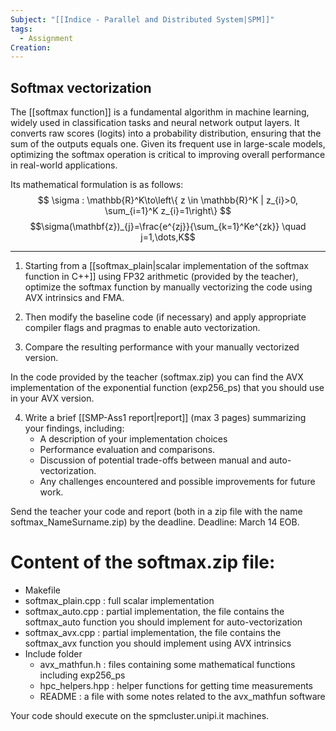```yaml
---
Subject: "[[Indice - Parallel and Distributed System|SPM]]"
tags:
  - Assignment
Creation:
---
```

## Softmax vectorization 

The [[softmax function]] is a fundamental algorithm in machine learning, widely used in classification tasks and neural network output layers. 
It converts raw scores (logits) into a probability distribution, ensuring that the sum of the outputs equals one. 
Given its frequent use in large-scale models, optimizing the softmax operation is critical to improving overall performance in real-world applications. 

Its mathematical formulation is as follows: 
$$
 \sigma : \mathbb{R}^K\to\left\{ z \in \mathbb{R}^K | z_{i}>0, \sum_{i=1}^K z_{i}=1\right\} 
$$
$$\sigma(\mathbf{z})_{j}=\frac{e^{zj}}{\sum_{k=1}^Ke^{zk}} \quad j=1,\dots,K$$

---
1. Starting from a [[softmax_plain|scalar implementation of the softmax function in C++]] using FP32 arithmetic (provided by the teacher), optimize the softmax function by manually vectorizing the code using AVX intrinsics and FMA. 

2. Then modify the baseline code (if necessary) and apply appropriate compiler flags and pragmas to enable auto vectorization. 

3. Compare the resulting performance with your manually vectorized version. 

In the code provided by the teacher (softmax.zip) you can find the AVX implementation of the exponential function (exp256_ps) that you should use in your AVX version. 

4. Write a brief [[SMP-Ass1 report|report]] (max 3 pages) summarizing your findings, including:
	- A description of your implementation choices 
	- Performance evaluation and comparisons. 
	- Discussion of potential trade-offs between manual and auto-vectorization. 
	- Any challenges encountered and possible improvements for future work.

Send the teacher your code and report (both in a zip file with the name softmax_NameSurname.zip) by the deadline. 
Deadline: March 14 EOB. 

# Content of the softmax.zip file: 
- Makefile 
- softmax_plain.cpp : full scalar implementation 
- softmax_auto.cpp : partial implementation, the file contains the softmax_auto function you should implement for auto-vectorization
- softmax_avx.cpp : partial implementation, the file contains the softmax_avx function you should implement using AVX intrinsics 
- Include folder 
	- avx_mathfun.h : files containing some mathematical functions including exp256_ps 
	- hpc_helpers.hpp : helper functions for getting time measurements
	- README : a file with some notes related to the avx_mathfun software 

Your code should execute on the spmcluster.unipi.it machines.